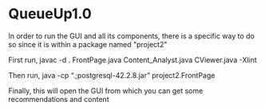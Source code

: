 # QueueUp1.0

In order to run the GUI and all its components, there is a specific way to do so since it is within a package named "project2" 

First run, javac -d . FrontPage.java Content_Analyst.java CViewer.java -Xlint 

Then run, java -cp “.;postgresql-42.2.8.jar” project2.FrontPage 

Finally, this will open the GUI from which you can get some recommendations and content 
